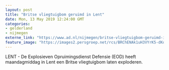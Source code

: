 ```yaml
---
layout: post
title: "Britse vliegtuigbom geruimd in Lent"
date: Mon, 13 May 2019 12:24:00 GMT
categories: 
- gelderland 
- nijmegen 
externe_link: "https://www.ad.nl/nijmegen/britse-vliegtuigbom-geruimd-in-lent~a4674f67/"
feature_image: "https://images2.persgroep.net/rcs/BRChENAk1uH3VYrK5-dKoo9rLhk/diocontent/148229502/_fitwidth/400/?appId=21791a8992982cd8da851550a453bd7f&quality=0.7"
---
```


LENT - De Explosieven Opruimingsdienst Defensie (EOD) heeft maandagmiddag in Lent een Britse vliegtuigbom laten exploderen.
